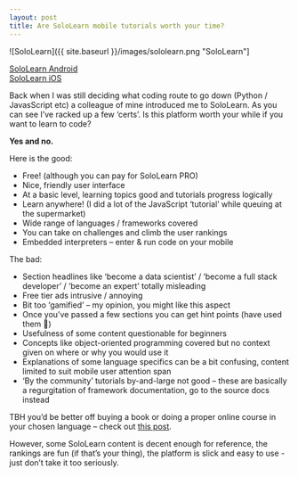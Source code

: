 ```yaml
---
layout: post
title: Are SoloLearn mobile tutorials worth your time?
---
```


![SoloLearn]({{ site.baseurl }}/images/sololearn.png "SoloLearn"]

[SoloLearn Android](https://play.google.com/store/apps/details?id=com.sololearn&hl=en_GB)     
[SoloLearn iOS](https://apps.apple.com/us/app/sololearn-learn-to-code/id1210079064)

Back when I was still deciding what coding route to go down (Python / JavasScript etc) a colleague of mine introduced me to SoloLearn.  As you can see I’ve racked up a few ‘certs’.
Is this platform worth your while if you want to learn to code?

**Yes and no.**

Here is the good:
* Free! (although you can pay for SoloLearn PRO)
* Nice, friendly user interface
* At a basic level, learning topics good and tutorials progress logically
* Learn anywhere!  (I did a lot of the JavaScript ‘tutorial’ while queuing at the supermarket)
* Wide range of languages / frameworks covered
* You can take on challenges and climb the user rankings
* Embedded interpreters – enter & run code on your mobile

The bad:
* Section headlines like ‘become a data scientist’ / ‘become a full stack developer’ / ‘become an expert’ totally misleading
* Free tier ads intrusive / annoying
* Bit too ‘gamified’ – my opinion, you might like this aspect
* Once you’ve passed a few sections you can get hint points (have used them 😬)
* Usefulness of some content questionable for beginners
* Concepts like object-oriented programming covered but no context given on where or why you would use it
* Explanations of some language specifics can be a bit confusing, content limited to suit mobile user attention span
* ‘By the community’ tutorials by-and-large not good – these are basically a regurgitation of framework documentation, go to the source docs instead

TBH you’d be better off buying a book or doing a proper online course in your chosen language – check out [this post](https://john-e-davidson72.github.io/my_website/blog-up/).

However, some SoloLearn content is decent enough for reference, the rankings are fun (if that’s your thing), the platform is slick and easy to use - 
just don’t take it too seriously.
